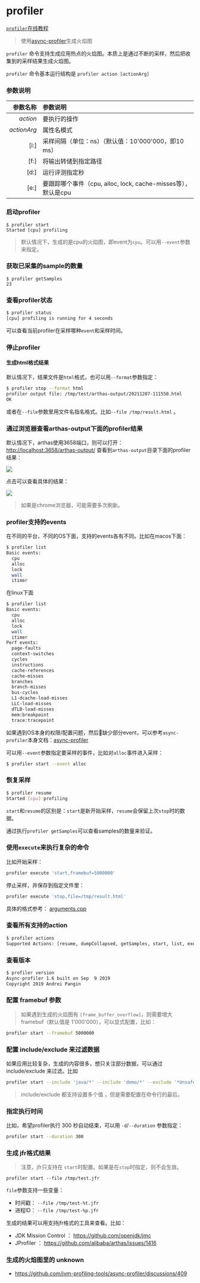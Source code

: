 profiler
===

[`profiler`在线教程](https://arthas.aliyun.com/doc/arthas-tutorials.html?language=cn&id=command-profiler)

> 使用[async-profiler](https://github.com/jvm-profiling-tools/async-profiler)生成火焰图

`profiler` 命令支持生成应用热点的火焰图。本质上是通过不断的采样，然后把收集到的采样结果生成火焰图。

`profiler` 命令基本运行结构是 `profiler action [actionArg]`

### 参数说明

|参数名称|参数说明|
|---:|:---|
|*action*|要执行的操作|
|*actionArg*|属性名模式|
|[i:]|采样间隔（单位：ns）（默认值：10'000'000，即10 ms）|
|[f:]|将输出转储到指定路径|
|[d:]|运行评测指定秒|
|[e:]|要跟踪哪个事件（cpu, alloc, lock, cache-misses等），默认是cpu|

### 启动profiler


```
$ profiler start
Started [cpu] profiling
```

> 默认情况下，生成的是cpu的火焰图，即event为`cpu`。可以用`--event`参数来指定。


### 获取已采集的sample的数量

```
$ profiler getSamples
23
```

### 查看profiler状态

```bash
$ profiler status
[cpu] profiling is running for 4 seconds
```

可以查看当前profiler在采样哪种`event`和采样时间。

### 停止profiler
#### 生成html格式结果

默认情况下，结果文件是`html`格式，也可以用`--format`参数指定：

```bash
$ profiler stop --format html
profiler output file: /tmp/test/arthas-output/20211207-111550.html
OK
```

或者在`--file`参数里用文件名指名格式。比如`--file /tmp/result.html` 。


### 通过浏览器查看arthas-output下面的profiler结果

默认情况下，arthas使用3658端口，则可以打开： [http://localhost:3658/arthas-output/](http://localhost:3658/arthas-output/) 查看到`arthas-output`目录下面的profiler结果：

![](/images/arthas-output.jpg)

点击可以查看具体的结果：

![](/images/arthas-output-svg.jpg)

> 如果是chrome浏览器，可能需要多次刷新。

### profiler支持的events

在不同的平台，不同的OS下面，支持的events各有不同。比如在macos下面：

```bash
$ profiler list
Basic events:
  cpu
  alloc
  lock
  wall
  itimer
```

在linux下面

```bash
$ profiler list
Basic events:
  cpu
  alloc
  lock
  wall
  itimer
Perf events:
  page-faults
  context-switches
  cycles
  instructions
  cache-references
  cache-misses
  branches
  branch-misses
  bus-cycles
  L1-dcache-load-misses
  LLC-load-misses
  dTLB-load-misses
  mem:breakpoint
  trace:tracepoint
```

如果遇到OS本身的权限/配置问题，然后缺少部分event，可以参考`async-profiler`本身文档：[async-profiler](https://github.com/jvm-profiling-tools/async-profiler)

可以用`--event`参数指定要采样的事件，比如对`alloc`事件进入采样：

```bash
$ profiler start --event alloc
```


### 恢复采样

```bash
$ profiler resume
Started [cpu] profiling
```

`start`和`resume`的区别是：`start`是新开始采样，`resume`会保留上次`stop`时的数据。

通过执行`profiler getSamples`可以查看samples的数量来验证。


### 使用`execute`来执行复杂的命令

比如开始采样：

```bash
profiler execute 'start,framebuf=5000000'
```

停止采样，并保存到指定文件里：

```bash
profiler execute 'stop,file=/tmp/result.html'
```

具体的格式参考： [arguments.cpp](https://github.com/jvm-profiling-tools/async-profiler/blob/v2.5/src/arguments.cpp#L50)

### 查看所有支持的action

```bash
$ profiler actions
Supported Actions: [resume, dumpCollapsed, getSamples, start, list, execute, version, stop, load, dumpFlat, actions, dumpTraces, status]
```


### 查看版本

```bash
$ profiler version
Async-profiler 1.6 built on Sep  9 2019
Copyright 2019 Andrei Pangin
```

### 配置 framebuf 参数

> 如果遇到生成的火焰图有 `[frame_buffer_overflow]`，则需要增大 framebuf（默认值是 1'000'000），可以显式配置，比如：

```bash
profiler start --framebuf 5000000
```

### 配置 include/exclude 来过滤数据

如果应用比较复杂，生成的内容很多，想只关注部分数据，可以通过 include/exclude 来过滤。比如

```bash
profiler start --include 'java/*' --include 'demo/*' --exclude '*Unsafe.park*'
```

> include/exclude 都支持设置多个值 ，但是需要配置在命令行的最后。


### 指定执行时间

比如，希望profiler执行 300 秒自动结束，可以用 `-d`/`--duration` 参数指定：

```bash
profiler start --duration 300
```

### 生成 jfr格式结果

> 注意，jfr只支持在 `start`时配置。如果是在`stop`时指定，则不会生效。

```
profiler start --file /tmp/test.jfr
```

`file`参数支持一些变量：

* 时间戳： `--file /tmp/test-%t.jfr`
* 进程ID： `--file /tmp/test-%p.jfr`


生成的结果可以用支持jfr格式的工具来查看。比如：

* JDK Mission Control ： https://github.com/openjdk/jmc
* JProfiler ： https://github.com/alibaba/arthas/issues/1416


### 生成的火焰图里的 unknown

* https://github.com/jvm-profiling-tools/async-profiler/discussions/409
